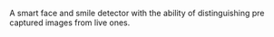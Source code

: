 A smart face and smile detector with the ability of distinguishing pre captured images from live ones.